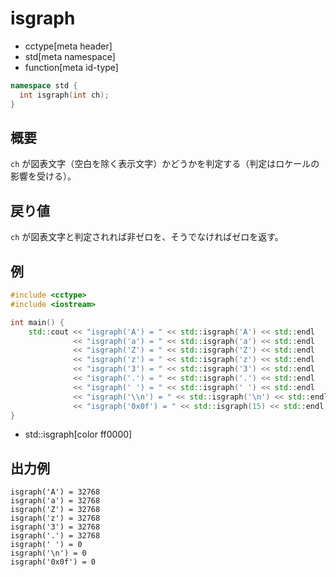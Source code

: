 # isgraph
* cctype[meta header]
* std[meta namespace]
* function[meta id-type]

```cpp
namespace std {
  int isgraph(int ch);
}
```


## 概要
`ch` が図表文字（空白を除く表示文字）かどうかを判定する（判定はロケールの影響を受ける）。


## 戻り値
`ch` が図表文字と判定されれば非ゼロを、そうでなければゼロを返す。


## 例
```cpp example
#include <cctype>
#include <iostream>

int main() {
    std::cout << "isgraph('A') = " << std::isgraph('A') << std::endl
              << "isgraph('a') = " << std::isgraph('a') << std::endl
              << "isgraph('Z') = " << std::isgraph('Z') << std::endl
              << "isgraph('z') = " << std::isgraph('z') << std::endl
              << "isgraph('3') = " << std::isgraph('3') << std::endl
              << "isgraph('.') = " << std::isgraph('.') << std::endl
              << "isgraph(' ') = " << std::isgraph(' ') << std::endl
              << "isgraph('\\n') = " << std::isgraph('\n') << std::endl
              << "isgraph('0x0f') = " << std::isgraph(15) << std::endl;
}
```
* std::isgraph[color ff0000]


## 出力例
```
isgraph('A') = 32768
isgraph('a') = 32768
isgraph('Z') = 32768
isgraph('z') = 32768
isgraph('3') = 32768
isgraph('.') = 32768
isgraph(' ') = 0
isgraph('\n') = 0
isgraph('0x0f') = 0
```
